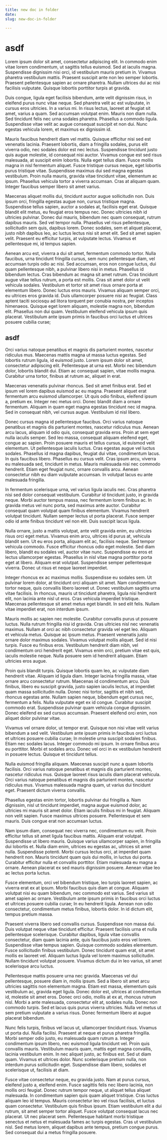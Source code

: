 ```yaml
---
title: new doc in folder
date: 
slug: new-doc-in-folder

---
```

# asdf

Lorem ipsum dolor sit amet, consectetur adipiscing elit. In commodo enim vitae lorem condimentum, ut sagittis tellus euismod. Sed at iaculis magna. Suspendisse dignissim nisi orci, id vestibulum mauris pretium in. Vivamus pharetra vestibulum mattis. Praesent suscipit ante non leo semper lobortis. Praesent pellentesque sapien ac ornare pharetra. Nullam ultrices dui ac nisi facilisis vulputate. Quisque lobortis porttitor turpis at gravida.

Duis congue, ligula eget facilisis bibendum, ante velit dignissim risus, in eleifend purus nunc vitae neque. Sed pharetra velit ac est vulputate, in cursus eros ultricies. In a varius mi. In risus lectus, laoreet at feugiat sit amet, varius a quam. Sed accumsan volutpat enim. Mauris non diam nulla. Sed tincidunt felis nec urna sodales pharetra. Phasellus a commodo ligula. Suspendisse vitae velit ac augue consequat suscipit et non dui. Nunc egestas vehicula lorem, et maximus ex dignissim id.

Mauris faucibus hendrerit diam vel mattis. Quisque efficitur nisi sed est venenatis lacinia. Praesent lobortis, diam a fringilla sodales, purus elit viverra odio, nec sodales dolor est nec lectus. Suspendisse tincidunt justo quis augue molestie, id consequat nisi auctor. Vivamus congue est sed risus malesuada, at suscipit enim lobortis. Nulla eget tellus diam. Fusce mollis magna in nisl fermentum aliquet. Fusce tristique cursus neque, eget lobortis purus tristique vitae. Suspendisse maximus dui sed magna egestas vestibulum. Proin nulla mauris, gravida vitae tincidunt vitae, elementum ac ipsum. Phasellus vehicula tortor a viverra accumsan. Cras at aliquam quam. Integer faucibus semper libero sit amet varius.

Maecenas aliquet mollis dui, tincidunt auctor augue sollicitudin non. Duis ipsum orci, fringilla egestas augue non, cursus tristique magna. Suspendisse tellus sapien, auctor a sodales at, facilisis eget erat. Quisque blandit elit metus, eu feugiat eros tempus nec. Donec ultricies nibh id ultricies pulvinar. Donec dui mauris, bibendum nec quam consequat, rutrum dapibus mauris. Sed vel tempor nulla. Phasellus vel risus pellentesque, sollicitudin sem quis, dapibus lorem. Donec sodales, sem et aliquet placerat, justo nibh dapibus leo, ac luctus lectus nisi sit amet elit. Sed sit amet sapien velit. Praesent eu efficitur turpis, at vulputate lectus. Vivamus et pellentesque mi, id tempus sapien.

Aenean arcu est, viverra a dui sit amet, fermentum commodo tortor. Nulla faucibus, urna tincidunt fringilla cursus, sem nunc pellentesque diam, vel accumsan turpis odio ac nisi. Sed accumsan, eros non congue luctus, dui quam pellentesque nibh, a pulvinar libero nisi in metus. Phasellus id bibendum lectus. Cras bibendum ac magna sit amet rutrum. Cras tincidunt augue vitae tellus rutrum, a porta est mollis. Cras sit amet dolor ut velit vehicula sodales. Vestibulum et tortor sit amet risus ornare porta at elementum libero. Donec luctus eros mauris. Vivamus aliquam semper orci, eu ultrices eros gravida id. Duis ullamcorper posuere nisi ac feugiat. Class aptent taciti sociosqu ad litora torquent per conubia nostra, per inceptos himenaeos. Quisque eget lorem aliquam, molestie magna non, bibendum elit. Phasellus non dui quam. Vestibulum eleifend vehicula ipsum quis placerat. Vestibulum ante ipsum primis in faucibus orci luctus et ultrices posuere cubilia curae;

## asdf

Orci varius natoque penatibus et magnis dis parturient montes, nascetur ridiculus mus. Maecenas mattis magna ut massa luctus egestas. Sed lobortis rutrum ligula, id euismod justo. Lorem ipsum dolor sit amet, consectetur adipiscing elit. Pellentesque at urna est. Morbi nec bibendum dolor, lobortis blandit dui. Etiam ac consequat sapien, vitae mollis magna. Curabitur urna tortor, finibus at rutrum ac, aliquet in erat.

Maecenas venenatis pulvinar rhoncus. Sed sit amet finibus erat. Sed et ipsum vel lorem dapibus euismod ac eu magna. Praesent aliquet erat fermentum arcu euismod ullamcorper. Ut quis odio finibus, eleifend ipsum a, pretium ex. Integer nec metus orci. Donec blandit diam a ornare fermentum. Aliquam in quam eget magna egestas tincidunt nec id magna. Sed in consequat nibh, vel cursus augue. Vestibulum id nisl libero.

Donec cursus magna id pellentesque faucibus. Orci varius natoque penatibus et magnis dis parturient montes, nascetur ridiculus mus. Aenean arcu lacus, aliquam id odio quis, consequat gravida eros. Proin at sem eget nulla iaculis semper. Sed leo massa, consequat aliquam eleifend eget, congue ac sapien. Proin posuere mauris et tellus cursus, id euismod velit elementum. Ut pellentesque iaculis luctus. Cras egestas augue vel luctus sodales. Phasellus id magna dapibus, feugiat dui vitae, condimentum lacus. In quis faucibus libero. Phasellus eu cursus velit. Cras ipsum arcu, viverra eu malesuada sed, tincidunt in metus. Mauris malesuada nisi nec commodo hendrerit. Etiam eget feugiat nunc, ornare convallis arcu. Aenean consectetur nibh eu diam vulputate accumsan. In volutpat lacus eu ante malesuada fringilla.

In fermentum scelerisque urna, vel varius ligula iaculis nec. Cras pharetra nisi sed dolor consequat vestibulum. Curabitur id tincidunt justo, in gravida neque. Morbi auctor tempus massa, nec fermentum lorem finibus ac. In gravida metus vel nunc porta, sed maximus ante auctor. Curabitur consequat quam volutpat quam finibus elementum. Vivamus hendrerit volutpat tincidunt. Nullam semper lectus ut porta placerat. Fusce semper odio id ante finibus tincidunt vel non elit. Duis suscipit lacus ligula.

Nulla ornare, justo a mattis volutpat, ante velit gravida enim, eu ultricies risus orci eget metus. Vivamus enim arcu, ultrices id purus at, vehicula blandit sem. Ut eu eros porta, aliquam elit ac, facilisis neque. Sed tempor vehicula commodo. Fusce efficitur rhoncus odio eget molestie. Sed diam libero, blandit eu sodales vel, auctor vitae nunc. Suspendisse eu eros et lectus ullamcorper egestas. Phasellus in nisl vitae magna porttitor porta eget at libero. Aliquam erat volutpat. Suspendisse semper pellentesque viverra. Donec ut risus et neque laoreet imperdiet.

Integer rhoncus ex ac maximus mollis. Suspendisse eu sodales sem. Ut pulvinar lorem dolor, at tincidunt orci aliquam sit amet. Nam condimentum tortor neque, quis convallis libero laoreet ut. Donec vestibulum sagittis urna vitae facilisis. In rhoncus, mauris ut tincidunt pharetra, ligula nisi hendrerit elit, non lacinia ante nisl ut eros. Cras vehicula imperdiet tristique. Maecenas pellentesque sit amet metus eget blandit. In sed elit felis. Nullam vitae imperdiet erat, non interdum ipsum.

Mauris mollis ac sapien nec molestie. Curabitur convallis purus ut posuere luctus. Nulla rutrum fringilla nisi id gravida. Cras ultricies nisl nec venenatis maximus. Nullam at orci ac nibh consectetur gravida vel eget leo. Aliquam et vehicula metus. Quisque ac ipsum metus. Praesent venenatis justo ornare dolor maximus sodales. Vivamus volutpat mollis aliquet. Sed id nisi turpis. Fusce eu finibus eros. Vestibulum hendrerit diam nibh, vel condimentum orci hendrerit eget. Vivamus enim orci, pretium vitae est quis, iaculis molestie neque. Nulla posuere sem id hendrerit aliquam. Etiam ultricies eros augue.

Proin quis blandit turpis. Quisque lobortis quam leo, ac vulputate diam hendrerit vitae. Aliquam id ligula diam. Integer lacinia fringilla massa, vitae ornare arcu consectetur rutrum. Maecenas id condimentum arcu. Duis finibus, libero eu suscipit gravida, justo sapien iaculis lectus, at imperdiet quam massa sollicitudin nulla. Donec nisi tortor, sagittis et nibh sed, rhoncus egestas ante. Nullam sapien neque, bibendum eget cursus nec, fermentum a felis. Nulla vulputate eget ex id congue. Curabitur suscipit commodo erat. Suspendisse pulvinar quam vehicula congue dignissim. Donec eleifend ex sed cursus accumsan. Praesent eleifend orci enim, non aliquet dolor pulvinar vitae.

Vivamus vel ornare dolor, ut tempor erat. Quisque non nisi vitae velit varius bibendum a sed velit. Vestibulum ante ipsum primis in faucibus orci luctus et ultrices posuere cubilia curae; In molestie urna suscipit sodales finibus. Etiam nec sodales lacus. Integer commodo mi ipsum. In ornare finibus arcu eu porttitor. Morbi et sodales arcu. Donec vel orci in ex vestibulum hendrerit in posuere lectus. Quisque et tincidunt tellus.

Nulla euismod fringilla aliquam. Maecenas suscipit nunc a quam lobortis facilisis. Orci varius natoque penatibus et magnis dis parturient montes, nascetur ridiculus mus. Quisque laoreet risus iaculis diam placerat vehicula. Orci varius natoque penatibus et magnis dis parturient montes, nascetur ridiculus mus. Vivamus malesuada magna quam, ut varius dui tincidunt eget. Praesent dictum viverra convallis.

Phasellus egestas enim tortor, lobortis pulvinar dui fringilla a. Nam dignissim, nisl ut tincidunt imperdiet, magna augue euismod dolor, ac ultricies mi mauris sit amet dolor. Etiam iaculis finibus mi in feugiat. Aliquam non velit sapien. Fusce maximus ultrices posuere. Pellentesque et sem mauris. Duis congue erat non accumsan luctus.

Nam ipsum diam, consequat nec viverra nec, condimentum eu velit. Proin efficitur tellus sit amet ligula faucibus mattis. Aliquam erat volutpat. Suspendisse ut libero mauris. Quisque varius ullamcorper sapien, in fringilla dui lobortis et. Nulla diam enim, ultrices eu egestas ac, ultrices sit amet nulla. Suspendisse potenti. Morbi cursus lectus orci, at imperdiet quam hendrerit non. Mauris tincidunt quam quis dui mollis, in luctus dui porta. Curabitur efficitur nulla et convallis porttitor. Etiam malesuada eu magna a ornare. Aenean placerat ex sed mauris dignissim posuere. Aenean vitae leo ac lectus porta luctus.

Fusce elementum, orci vel bibendum tristique, leo turpis laoreet sapien, ac viverra erat ex at ipsum. Morbi faucibus quis diam at congue. Aliquam volutpat nisi eu quam bibendum, nec commodo est varius. Sed varius sit amet sapien ac ornare. Vestibulum ante ipsum primis in faucibus orci luctus et ultrices posuere cubilia curae; In eu hendrerit ligula. Aenean non odio consectetur, condimentum metus finibus, lobortis dolor. In id dictum elit, tempus pretium massa.

Praesent viverra libero sed convallis cursus. Suspendisse non massa dui. Duis volutpat neque vitae tincidunt efficitur. Praesent facilisis urna et nulla pellentesque scelerisque. Curabitur dapibus, ligula vitae convallis consectetur, diam quam lacinia ante, quis faucibus justo eros vel lorem. Suspendisse vitae tempus sapien. Quisque commodo sodales elementum. Fusce sollicitudin finibus vestibulum. Donec tincidunt quam erat, sit amet mollis ex laoreet vel. Aliquam luctus ligula vel lorem maximus sollicitudin. Nullam tincidunt volutpat posuere. Vivamus dictum dui in leo varius, sit amet scelerisque arcu luctus.

Pellentesque mattis posuere urna nec gravida. Maecenas vel dui pellentesque, posuere diam in, mollis ipsum. Sed a libero sit amet arcu ultricies sagittis non elementum magna. Etiam est massa, elementum quis vestibulum ac, gravida eget ligula. Donec dolor est, ultrices at condimentum id, molestie sit amet eros. Donec orci odio, mollis at ex at, rhoncus rutrum nisl. Morbi a ante malesuada, consectetur elit at, sodales nulla. Donec non commodo turpis. Sed et lacus quis purus viverra ultricies. Nulla vel metus ut sem pretium vulputate a varius risus. Donec fermentum libero at augue placerat bibendum.

Nunc felis turpis, finibus vel lacus ut, ullamcorper tincidunt risus. Vivamus ut porta dui. Nulla facilisi. Praesent at neque et purus pharetra fringilla. Morbi semper odio justo, eu malesuada quam rutrum a. Integer condimentum ipsum libero, nec euismod ligula tincidunt vel. Proin quis convallis mauris. Vestibulum mauris quam, mattis eget magna convallis, lacinia vestibulum enim. In nec aliquet justo, ac finibus est. Sed ut diam quam. Vivamus et ultrices dolor. Nunc scelerisque pretium nulla, non interdum purus sollicitudin eget. Suspendisse diam libero, sodales et scelerisque ut, facilisis at diam.

Fusce vitae consectetur neque, eu gravida justo. Nam at purus cursus, eleifend justo a, eleifend enim. Fusce sagittis felis nec libero lacinia, non mollis orci feugiat. Donec rutrum tempor neque, ut aliquet tellus aliquet malesuada. In condimentum sapien quis quam aliquet tristique. Cras luctus aliquam leo id tempus. Mauris consectetur leo vel risus facilisis, et luctus quam consectetur. Vestibulum quis finibus ipsum. Etiam vestibulum elit a dui rutrum, sit amet semper tortor aliquet. Fusce volutpat consequat lacus nec placerat. Ut nec placerat sem. Pellentesque habitant morbi tristique senectus et netus et malesuada fames ac turpis egestas. Cras ut vestibulum nisl. Sed metus lorem, aliquet dapibus ante tempus, pretium congue purus. Sed consequat dui a metus fringilla posuere.